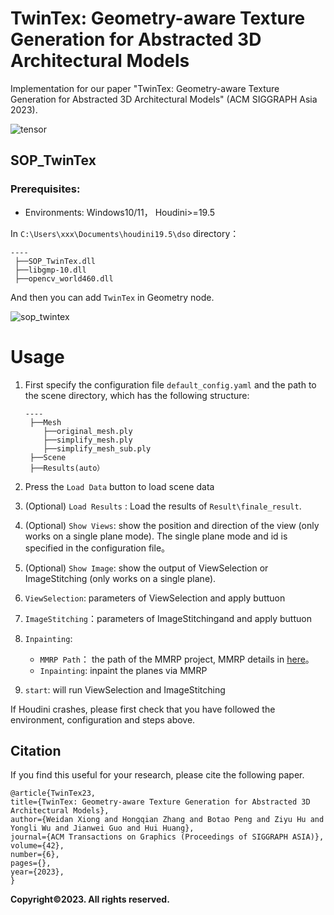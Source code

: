 # TwinTex: Geometry-aware Texture Generation for Abstracted 3D Architectural Models

Implementation for our paper "TwinTex: Geometry-aware Texture Generation for Abstracted 3D Architectural Models" (ACM SIGGRAPH Asia 2023).

![tensor](https://github.com/Ligo04/TwinTex/blob/main/images/teaser.png?raw=true)

## SOP_TwinTex 

### Prerequisites: 

- Environments: Windows10/11， Houdini>=19.5

In `C:\Users\xxx\Documents\houdini19.5\dso` directory：

```
----
 ├──SOP_TwinTex.dll
 ├──libgmp-10.dll
 ├──opencv_world460.dll
```

And then you can add `TwinTex` in Geometry node.

![sop_twintex](https://github.com/Ligo04/TwinTex/blob/main/images/image-20230906162939471.png)

# Usage

1. First specify the configuration file `default_config.yaml` and the path to the scene directory, which has the following structure:

   ```
   ----
    ├──Mesh
       ├──original_mesh.ply
       ├──simplify_mesh.ply
       ├──simplify_mesh_sub.ply
    ├──Scene
    ├──Results(auto）
   ```

2. Press the `Load Data` button to load scene data

3. (Optional) `Load Results` : Load the results of `Result\finale_result`.

4. (Optional) `Show Views`: show the position and direction of the view (only works on a single plane mode). The single plane  mode and id is specified in the configuration file。

5. (Optional) `Show Image`: show the output of ViewSelection or ImageStitching (only works on a single plane).

6. `ViewSelection`: parameters of ViewSelection and apply buttuon

7. `ImageStitching`：parameters of ImageStitchingand and apply buttuon

8. `Inpainting`:

   - `MMRP Path`： the path of the MMRP project, MMRP details in [here](https://github.com/Ligo04/TwinTex/tree/main/MMRP)。
   - `Inpainting`:   inpaint the planes via MMRP

9. `start`: will run ViewSelection and ImageStitching 

If Houdini crashes, please first check that you have followed the environment, configuration and steps above.

## Citation

If you find this useful for your research, please cite the following paper.

```
@article{TwinTex23,
title={TwinTex: Geometry-aware Texture Generation for Abstracted 3D Architectural Models},
author={Weidan Xiong and Hongqian Zhang and Botao Peng and Ziyu Hu and Yongli Wu and Jianwei Guo and Hui Huang},
journal={ACM Transactions on Graphics (Proceedings of SIGGRAPH ASIA)},
volume={42},
number={6},
pages={},
year={2023},
}
```

**Copyright©2023. All rights reserved.**